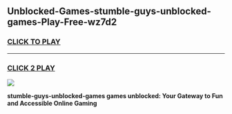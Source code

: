 
## Unblocked-Games-stumble-guys-unblocked-games-Play-Free-wz7d2
<h3>
<a href="https://premium76.site?title=stumble-guys-unblocked-games&ref=19M">CLICK TO PLAY</a></h3>
<hr>

<h3>
<a href="https://premium76.site?title=stumble-guys-unblocked-games&ref=19M">CLICK 2 PLAY</a>
  
</h3>

<a href="https://premium76.site?title=stumble-guys-unblocked-games&ref=19M"><img src="https://clearcache.store/games.png"></a>


**stumble-guys-unblocked-games games unblocked: Your Gateway to Fun and Accessible Online Gaming**
